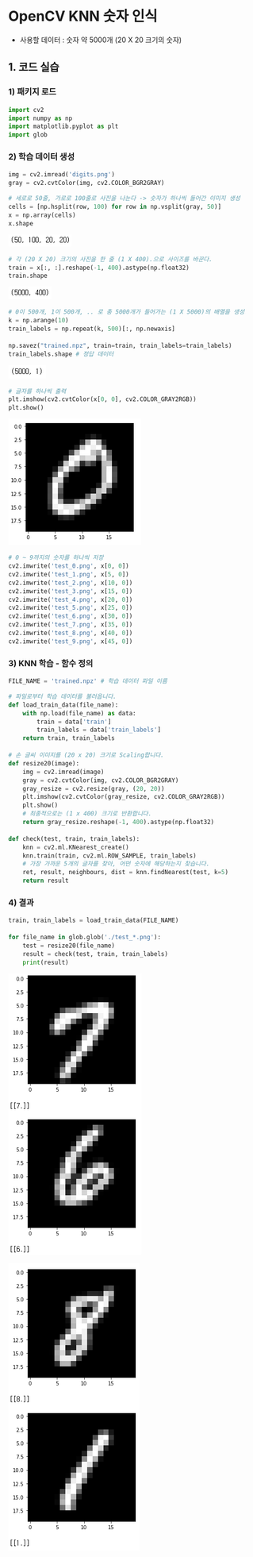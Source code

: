 # OpenCV KNN 숫자 인식

- 사용할 데이터 : 숫자 약 5000개 (20 X 20 크기의 숫자)



## 1. 코드 실습



### 1) 패키지 로드

```python
import cv2
import numpy as np
import matplotlib.pyplot as plt
import glob
```



### 2) 학습 데이터 생성

```python
img = cv2.imread('digits.png')
gray = cv2.cvtColor(img, cv2.COLOR_BGR2GRAY)
```

```python
# 세로로 50줄, 가로로 100줄로 사진을 나눈다 -> 숫자가 하나씩 들어간 이미지 생성
cells = [np.hsplit(row, 100) for row in np.vsplit(gray, 50)]
x = np.array(cells)
x.shape
```

![image-20220724203724084](OpenCV_KNN_example.assets/image-20220724203724084.png)

```python
# 각 (20 X 20) 크기의 사진을 한 줄 (1 X 400).으로 사이즈를 바꾼다.
train = x[:, :].reshape(-1, 400).astype(np.float32)
train.shape
```

![image-20220724203737842](OpenCV_KNN_example.assets/image-20220724203737842.png)

```python
# 0이 500개, 1이 500개, .. 로 총 5000개가 들어가는 (1 X 5000)의 배열을 생성
k = np.arange(10)
train_labels = np.repeat(k, 500)[:, np.newaxis]

np.savez("trained.npz", train=train, train_labels=train_labels)
train_labels.shape # 정답 데이터
```

![image-20220724203748375](OpenCV_KNN_example.assets/image-20220724203748375.png)

```python
# 글자를 하나씩 출력
plt.imshow(cv2.cvtColor(x[0, 0], cv2.COLOR_GRAY2RGB))
plt.show()
```

![image-20220724203802181](OpenCV_KNN_example.assets/image-20220724203802181.png)

```python
# 0 ~ 9까지의 숫자를 하나씩 저장
cv2.imwrite('test_0.png', x[0, 0])
cv2.imwrite('test_1.png', x[5, 0])
cv2.imwrite('test_2.png', x[10, 0])
cv2.imwrite('test_3.png', x[15, 0])
cv2.imwrite('test_4.png', x[20, 0])
cv2.imwrite('test_5.png', x[25, 0])
cv2.imwrite('test_6.png', x[30, 0])
cv2.imwrite('test_7.png', x[35, 0])
cv2.imwrite('test_8.png', x[40, 0])
cv2.imwrite('test_9.png', x[45, 0])
```



### 3) KNN 학습 - 함수 정의

```python
FILE_NAME = 'trained.npz' # 학습 데이터 파일 이름
```

```python
# 파일로부터 학습 데이터를 불러옵니다.
def load_train_data(file_name):
    with np.load(file_name) as data:
        train = data['train']
        train_labels = data['train_labels']
    return train, train_labels

# 손 글씨 이미지를 (20 x 20) 크기로 Scaling합니다.
def resize20(image):
    img = cv2.imread(image)
    gray = cv2.cvtColor(img, cv2.COLOR_BGR2GRAY)
    gray_resize = cv2.resize(gray, (20, 20))
    plt.imshow(cv2.cvtColor(gray_resize, cv2.COLOR_GRAY2RGB))
    plt.show()
    # 최종적으로는 (1 x 400) 크기로 반환합니다.
    return gray_resize.reshape(-1, 400).astype(np.float32)

def check(test, train, train_labels):
    knn = cv2.ml.KNearest_create()
    knn.train(train, cv2.ml.ROW_SAMPLE, train_labels)
    # 가장 가까운 5개의 글자를 찾아, 어떤 숫자에 해당하는지 찾습니다.
    ret, result, neighbours, dist = knn.findNearest(test, k=5)
    return result
```



### 4) 결과

```python
train, train_labels = load_train_data(FILE_NAME)

for file_name in glob.glob('./test_*.png'):
    test = resize20(file_name)
    result = check(test, train, train_labels)
    print(result)
```

![image-20220724203849209](OpenCV_KNN_example.assets/image-20220724203849209.png)

![image-20220724203855615](OpenCV_KNN_example.assets/image-20220724203855615.png)

